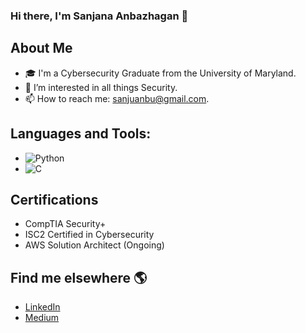 ### Hi there, I'm Sanjana Anbazhagan 👋

## About Me
- 🎓 I'm a Cybersecurity Graduate from the University of Maryland.
- 👀 I’m interested in all things Security.
- 📫 How to reach me: sanjuanbu@gmail.com.

## Languages and Tools:
- ![Python](https://img.shields.io/badge/-Python-000?&logo=Python)
- ![C](https://img.shields.io/badge/-C-000?&logo=C)

## Certifications
- CompTIA Security+
- ISC2 Certified in Cybersecurity
- AWS Solution Architect (Ongoing)
  
## Find me elsewhere 🌎
- [LinkedIn](www.linkedin.com/in/sanjanaanbazhagan)
- [Medium](https://medium.com/@sanjana_anbazhagan)
